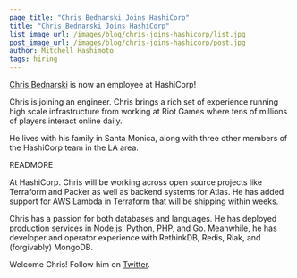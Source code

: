 ```yaml
---
page_title: "Chris Bednarski Joins HashiCorp"
title: "Chris Bednarski Joins HashiCorp"
list_image_url: /images/blog/chris-joins-hashicorp/list.jpg
post_image_url: /images/blog/chris-joins-hashicorp/post.jpg
author: Mitchell Hashimoto
tags: hiring
---
```


[Chris Bednarski](https://github.com/cbednarski)
is now an employee at HashiCorp!

Chris is joining an engineer. Chris brings a rich set of experience
running high scale infrastructure from working at Riot Games
where tens of millions of players interact online daily.

He lives with his family in Santa Monica, along with three other
members of the HashiCorp team in the LA area.

READMORE

At HashiCorp. Chris will be working across open source projects like
Terraform and Packer as well as backend systems for Atlas. He has added
support for AWS Lambda in Terraform that will be shipping within weeks.

Chris has a passion for both databases and languages. He has deployed
production services in Node.js, Python, PHP, and Go. Meanwhile, he has
developer and operator experience with RethinkDB, Redis, Riak, and
(forgivably) MongoDB.

Welcome Chris! Follow him on [Twitter](https://twitter.com/cbednarski).
